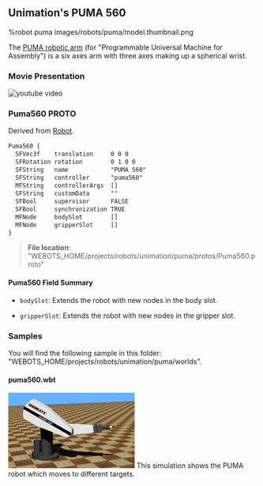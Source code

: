 ## Unimation's PUMA 560

%robot puma images/robots/puma/model.thumbnail.png

The [PUMA robotic arm](https://en.wikipedia.org/wiki/Programmable_Universal_Machine_for_Assembly#Model_560_C) (for "Programmable Universal Machine for Assembly") is a six axes arm with three axes making up a spherical wrist.

### Movie Presentation

![youtube video](https://www.youtube.com/watch?v=tjOhGqOHfhg)

### Puma560 PROTO

Derived from [Robot](../reference/robot.md).

```
Puma560 {
  SFVec3f    translation     0 0 0
  SFRotation rotation        0 1 0 0
  SFString   name            "PUMA 560"
  SFString   controller      "puma560"
  MFString   controllerArgs  []
  SFString   customData      ""
  SFBool     supervisor      FALSE
  SFBool     synchronization TRUE
  MFNode     bodySlot        []
  MFNode     gripperSlot     []
}
```

> **File location**: "WEBOTS\_HOME/projects/robots/unimation/puma/protos/Puma560.proto"

#### Puma560 Field Summary

- `bodySlot`: Extends the robot with new nodes in the body slot.

- `gripperSlot`: Extends the robot with new nodes in the gripper slot.

### Samples

You will find the following sample in this folder: "WEBOTS\_HOME/projects/robots/unimation/puma/worlds".

#### puma560.wbt

![puma560.wbt.png](images/robots/puma/puma560.wbt.thumbnail.jpg) This simulation shows the PUMA robot which moves to different targets.
